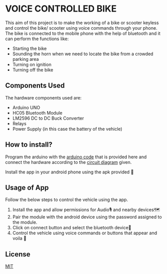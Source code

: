 # VOICE CONTROLLED BIKE

This aim of this project is to make the working of a bike or scooter keyless and control the bike/ scooter using voice commands through your phone. The bike is connected to the mobile phone with the help of bluetooth and it can perform the functions like:
* Starting the bike
* Sounding the horn when we need to locate the bike from a crowded parking area
* Turning on ignition
* Turning off the bike

## Components Used

The hardware components used are:
* Arduino UNO
* HC05 Bluetooth Module
* LM2596 DC to DC Buck Converter
* Relays
* Power Supply (in this case the battery of the vehicle)


## How to install?

Program the arduino with the [arduino code](./arduino%20code/main.ino) that is provided here and connect the hardware according to the [circuit diagram](./circuit_diagram/Circuit-diagram.png) given.

Install the app in your android phone using the apk provided 📱


## Usage of App

Follow the below steps to control the vehicle using the app.

1. Install the app and allow permissions for Audio🎙️ and nearby devices🗺️
2. Pair the module with the android device using the password assigned to the module.
3. Click on connect button and select the bluetooth device🛵
4. Control the vehicle using voice commands or buttons that appear and voila 🚀


## License

[MIT](https://choosealicense.com/licenses/mit/)